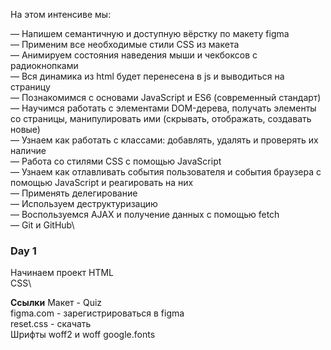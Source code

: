 На этом интенсиве мы:

 

— Напишем семантичную и доступную вёрстку по макету figma\
— Применим все необходимые стили CSS из макета\
— Анимируем состояния наведения мыши и чекбоксов с радиокнопками\
— Вся динамика из html будет перенесена в js и выводиться на страницу\
— Познакомимся с основами JavaScript и ES6 (современный стандарт)\
— Научимся работать с элементами DOM-дерева, получать элементы со страницы, 
манипулировать ими (скрывать, отображать, создавать новые)\
— Узнаем как работать с классами: добавлять, удалять и проверять их наличие\
— Работа со стилями CSS с помощью JavaScript\
— Узнаем как отлавливать события пользователя и события браузера с помощью JavaScript и реагировать на них\
— Применять делегирование\
— Используем деструктуризацию\
— Воспользуемся AJAX и получение данных с помощью fetch\
— Git и GitHub\

### Day 1 ###
Начинаем проект HTML\
CSS\

**Ссылки**
Макет - Quiz\
figma.com - зарегистрироваться в figma\
reset.css - скачать\
Шрифты woff2 и woff google.fonts

